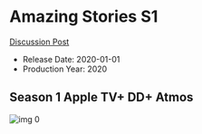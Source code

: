 # Amazing Stories S1

[Discussion Post](https://www.avsforum.com/threads/bass-eq-for-filtered-movies.2995212/post-59337898)

* Release Date: 2020-01-01
* Production Year: 2020

## Season 1 Apple TV+ DD+ Atmos

![img 0](https://i.imgur.com/Yq5eKBp.jpg)

